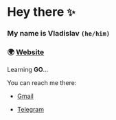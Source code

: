 # Hey there `✨`

### My name is **Vladislav** `(he/him)`

### 🌍 [Website](https://the1mason.com)

Learning **GO**...

You can reach me there:

- [Gmail](mailto:the1mason.general@gmail.com)

- [Telegram](https://t.me/the1mason)
